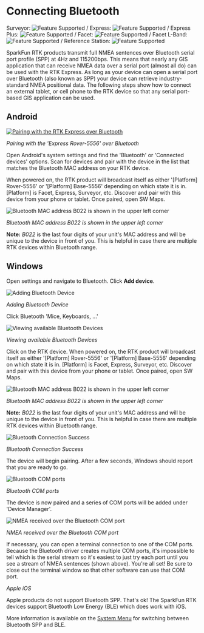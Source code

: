 # Connecting Bluetooth

Surveyor: ![Feature Supported](img/GreenDot.png) / Express: ![Feature Supported](img/GreenDot.png) / Express Plus: ![Feature Supported](img/GreenDot.png) / Facet: ![Feature Supported](img/GreenDot.png) / Facet L-Band: ![Feature Supported](img/GreenDot.png) / Reference Station: ![Feature Supported](img/GreenDot.png)

SparkFun RTK products transmit full NMEA sentences over Bluetooth serial port profile (SPP) at 4Hz and 115200bps. This means that nearly any GIS application that can receive NMEA data over a serial port (almost all do) can be used with the RTK Express. As long as your device can open a serial port over Bluetooth (also known as SPP) your device can retrieve industry-standard NMEA positional data. The following steps show how to connect an external tablet, or cell phone to the RTK device so that any serial port-based GIS application can be used.

## Android

[![Pairing with the RTK Express over Bluetooth](https://cdn.sparkfun.com/r/600-600/assets/learn_tutorials/1/8/5/7/RTK_Express_-_Bluetooth_Connect.jpg)](https://cdn.sparkfun.com/assets/learn_tutorials/1/8/5/7/RTK_Express_-_Bluetooth_Connect.jpg)

*Pairing with the 'Express Rover-5556' over Bluetooth*

Open Android's system settings and find the 'Bluetooth' or 'Connected devices' options. Scan for devices and pair with the device in the list that matches the Bluetooth MAC address on your RTK device.

When powered on, the RTK product will broadcast itself as either '[Platform] Rover-5556' or '[Platform] Base-5556' depending on which state it is in. [Platform] is Facet, Express, Surveyor, etc. Discover and pair with this device from your phone or tablet. Once paired, open SW Maps. 

![Bluetooth MAC address B022 is shown in the upper left corner](img/SparkFun%20RTK%20Rover%20Display.png)

*Bluetooth MAC address B022 is shown in the upper left corner*

**Note:** *B022* is the last four digits of your unit's MAC address and will be unique to the device in front of you. This is helpful in case there are multiple RTK devices within Bluetooth range.

## Windows

Open settings and navigate to Bluetooth. Click **Add device**.

![Adding Bluetooth Device](img/Bluetooth/SparkFun%20RTK%20Software%20-%20Add%20Bluetooth%20Device.jpg)

*Adding Bluetooth Device*

Click Bluetooth 'Mice, Keyboards, ...'

![Viewing available Bluetooth Devices](img/Bluetooth/SparkFun%20RTK%20Software%20-%20Add%20Bluetooth%20Device%202.jpg)

*Viewing available Bluetooth Devices*

Click on the RTK device. When powered on, the RTK product will broadcast itself as either '[Platform] Rover-5556' or '[Platform] Base-5556' depending on which state it is in. [Platform] is Facet, Express, Surveyor, etc. Discover and pair with this device from your phone or tablet. Once paired, open SW Maps. 

![Bluetooth MAC address B022 is shown in the upper left corner](img/SparkFun%20RTK%20Rover%20Display.png)

*Bluetooth MAC address B022 is shown in the upper left corner*

**Note:** *B022* is the last four digits of your unit's MAC address and will be unique to the device in front of you. This is helpful in case there are multiple RTK devices within Bluetooth range.

![Bluetooth Connection Success](img/Bluetooth/SparkFun%20RTK%20Software%20-%20Add%20Bluetooth%20Device%203.jpg)

*Bluetooth Connection Success*

The device will begin pairing. After a few seconds, Windows should report that you are ready to go. 

![Bluetooth COM ports](img/Bluetooth/SparkFun%20RTK%20Software%20-%20Add%20Bluetooth%20Device%204.jpg)

*Bluetooth COM ports*

The device is now paired and a series of COM ports will be added under 'Device Manager'. 

![NMEA received over the Bluetooth COM port](img/Bluetooth/SparkFun%20RTK%20Software%20-%20Add%20Bluetooth%20Device%205.jpg)

*NMEA received over the Bluetooth COM port*

If necessary, you can open a terminal connection to one of the COM ports. Because the Bluetooth driver creates multiple COM ports, it's impossible to tell which is the serial stream so it's easiest to just try each port until you see a stream of NMEA sentences (shown above). You're all set! Be sure to close out the terminal window so that other software can use that COM port.

*Apple iOS*

Apple products do not support Bluetooth SPP. That's ok! The SparkFun RTK devices support Bluetooth Low Energy (BLE) which does work with iOS.

More information is available on the [System Menu](https://docs.sparkfun.com/SparkFun_RTK_Firmware/menu_system/) for switching between Bluetooth SPP and BLE.
